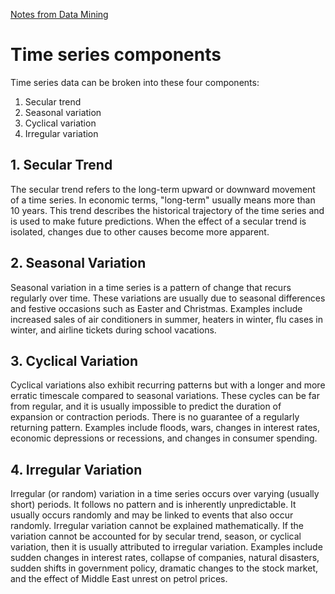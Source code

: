 [Notes from Data Mining](https://github.com/jassuwu/college8/blob/main/20XW82%20-%20DATA%20MINING/NotesOfSlides/2_8_SequenceMining.md#time-series-components)

# Time series components

Time series data can be broken into these four components:

1. Secular trend
2. Seasonal variation
3. Cyclical variation
4. Irregular variation

## 1. Secular Trend

The secular trend refers to the long-term upward or downward movement of a time series. In economic terms, "long-term" usually means more than 10 years. This trend describes the historical trajectory of the time series and is used to make future predictions. When the effect of a secular trend is isolated, changes due to other causes become more apparent.

## 2. Seasonal Variation

Seasonal variation in a time series is a pattern of change that recurs regularly over time. These variations are usually due to seasonal differences and festive occasions such as Easter and Christmas. Examples include increased sales of air conditioners in summer, heaters in winter, flu cases in winter, and airline tickets during school vacations.

## 3. Cyclical Variation

Cyclical variations also exhibit recurring patterns but with a longer and more erratic timescale compared to seasonal variations. These cycles can be far from regular, and it is usually impossible to predict the duration of expansion or contraction periods. There is no guarantee of a regularly returning pattern. Examples include floods, wars, changes in interest rates, economic depressions or recessions, and changes in consumer spending.

## 4. Irregular Variation

Irregular (or random) variation in a time series occurs over varying (usually short) periods. It follows no pattern and is inherently unpredictable. It usually occurs randomly and may be linked to events that also occur randomly. Irregular variation cannot be explained mathematically. If the variation cannot be accounted for by secular trend, season, or cyclical variation, then it is usually attributed to irregular variation. Examples include sudden changes in interest rates, collapse of companies, natural disasters, sudden shifts in government policy, dramatic changes to the stock market, and the effect of Middle East unrest on petrol prices.
